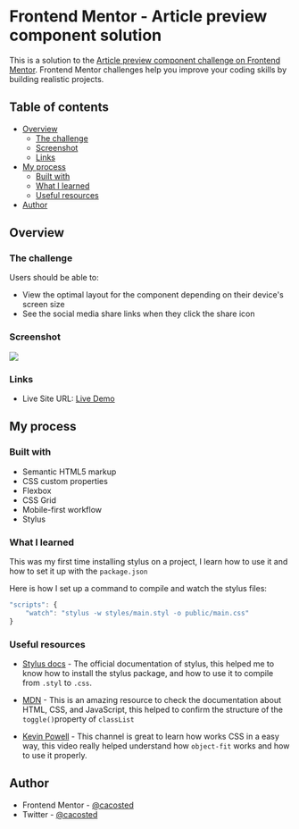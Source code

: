 # Frontend Mentor - Article preview component solution

This is a solution to the [Article preview component challenge on Frontend Mentor](https://www.frontendmentor.io/challenges/article-preview-component-dYBN_pYFT). Frontend Mentor challenges help you improve your coding skills by building realistic projects. 

## Table of contents

- [Overview](#overview)
  - [The challenge](#the-challenge)
  - [Screenshot](#screenshot)
  - [Links](#links)
- [My process](#my-process)
  - [Built with](#built-with)
  - [What I learned](#what-i-learned)
  - [Useful resources](#useful-resources)
- [Author](#author)

## Overview

### The challenge

Users should be able to:

- View the optimal layout for the component depending on their device's screen size
- See the social media share links when they click the share icon

### Screenshot

![](./screenshot.jpg)

### Links

- Live Site URL: [Live Demo](https://your-live-site-url.com)

## My process

### Built with

- Semantic HTML5 markup
- CSS custom properties
- Flexbox
- CSS Grid
- Mobile-first workflow
- Stylus

### What I learned

This was my first time installing stylus on a project, I learn how to use it and how to set it up with the `package.json`

Here is how I set up a command to compile and watch the stylus files:

```js
"scripts": {
    "watch": "stylus -w styles/main.styl -o public/main.css"
}
```

### Useful resources

- [Stylus docs](https://stylus-docs.netlify.app/) - The official documentation of stylus, this helped me to know how to install the stylus package, and how to use it to compile from `.styl` to `.css`.

- [MDN](https://developer.mozilla.org/en-US/) - This is an amazing resource to check the documentation about HTML, CSS, and JavaScript, this helped to confirm the structure of the `toggle()`property of `classList`

- [Kevin Powell](https://www.youtube.com/watch?v=6yAAV-uP0po) - This channel is great to learn how works CSS in a easy way, this video really helped understand how `object-fit` works and how to use it properly.


## Author

- Frontend Mentor - [@cacosted](https://www.frontendmentor.io/profile/cacosted)
- Twitter - [@cacosted](https://www.twitter.com/cacosted)

